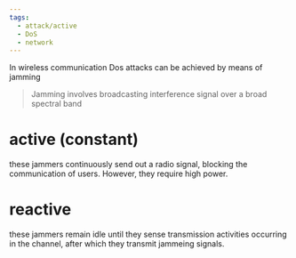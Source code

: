 ```yaml
---
tags:
  - attack/active
  - DoS
  - network
---
```

In wireless communication Dos attacks can be achieved by means of jamming

> Jamming involves broadcasting interference signal over a broad spectral band


# active (constant)
these jammers continuously send out a radio signal, blocking the communication of users. However, they require high power.

# reactive
these jammers remain idle until they sense transmission activities occurring in the channel, after which they transmit jammeing signals.